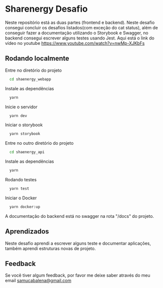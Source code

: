 # Sharenergy Desafio

Neste repositório está as duas partes (frontend e backend). Neste desafio consegui concluir os desafios listados(com exceção do cat status), além de conseguir fazer a documentação utilizando o Storybook e Swagger, no backend consegui escrever alguns testes usando Jest. Aqui está o link do vídeo no youtube https://www.youtube.com/watch?v=nwMp-XJKbFs

## Rodando localmente

Entre no diretório do projeto

```bash
  cd shaenergy_webapp
```

Instale as dependências

```bash
  yarn
```

Inicie o servidor

```bash
  yarn dev
```

Iniciar o storybook

```bash
  yarn storybook
```

Entre no outro diretório do projeto

```bash
  cd shaenergy_api
```

Instale as dependências

```bash
  yarn
```

Rodando testes

```bash
  yarn test
```

Iniciar o Docker

```bash
  yarn docker:up
```

A documentação do backend está no swagger na rota "/docs" do projeto.

## Aprendizados

Neste desafio aprendi a escrever alguns teste e documentar aplicações, também aprendi estruturas novas de projeto.

## Feedback

Se você tiver algum feedback, por favor me deixe saber através do meu email samucabalena@gmail.com
